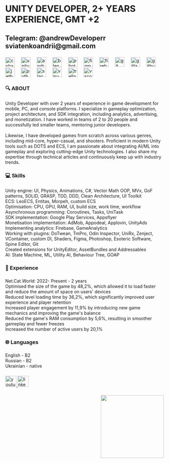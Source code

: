 <h1 align="left">UNITY DEVELOPER, 2+ YEARS EXPERIENCE, GMT +2</h1>

###

<h2 align="left">Telegram: @andrewDeveloperr<br>sviatenkoandrii@gmail.com</h2>

###

<div align="left">
  <img src="https://cdn.jsdelivr.net/gh/devicons/devicon/icons/csharp/csharp-original.svg" height="30" alt="csharp logo"  />
  <img width="12" />
  <img src="https://cdn.jsdelivr.net/gh/devicons/devicon/icons/unity/unity-original.svg" height="30" alt="unity logo"  />
  <img width="12" />
  <img src="https://cdn.jsdelivr.net/gh/devicons/devicon/icons/android/android-original.svg" height="30" alt="android logo"  />
  <img width="12" />
  <img src="https://cdn.jsdelivr.net/gh/devicons/devicon/icons/blender/blender-original.svg" height="30" alt="blender logo"  />
  <img width="12" />
  <img src="https://cdn.jsdelivr.net/gh/devicons/devicon/icons/photoshop/photoshop-plain.svg" height="30" alt="photoshop logo"  />
  <img width="12" />
  <img src="https://cdn.jsdelivr.net/gh/devicons/devicon/icons/figma/figma-original.svg" height="30" alt="figma logo"  />
  <img width="12" />
  <img src="https://cdn.jsdelivr.net/gh/devicons/devicon/icons/firebase/firebase-plain.svg" height="30" alt="firebase logo"  />
  <img width="12" />
  <img src="https://cdn.jsdelivr.net/gh/devicons/devicon/icons/git/git-original.svg" height="30" alt="git logo"  />
  <img width="12" />
  <img src="https://cdn.jsdelivr.net/gh/devicons/devicon/icons/gitlab/gitlab-original.svg" height="30" alt="gitlab logo"  />
  <img width="12" />
  <img src="https://cdn.jsdelivr.net/gh/devicons/devicon/icons/github/github-original.svg" height="30" alt="github logo"  />
  <img width="12" />
  <img src="https://cdn.jsdelivr.net/gh/devicons/devicon/icons/jetbrains/jetbrains-original.svg" height="30" alt="jetbrains logo"  />
  <img width="12" />
  <img src="https://cdn.jsdelivr.net/gh/devicons/devicon/icons/python/python-original.svg" height="30" alt="python logo"  />
  <img width="12" />
  <img src="https://cdn.jsdelivr.net/gh/devicons/devicon/icons/slack/slack-original.svg" height="30" alt="slack logo"  />
  <img width="12" />
  <img src="https://cdn.jsdelivr.net/gh/devicons/devicon/icons/visualstudio/visualstudio-plain.svg" height="30" alt="visualstudio logo"  />
  <img width="12" />
  <img src="https://cdn.jsdelivr.net/gh/devicons/devicon/icons/trello/trello-plain.svg" height="30" alt="trello logo"  />
  <img width="12" />
  <img src="https://cdn.jsdelivr.net/gh/devicons/devicon/icons/vscode/vscode-original.svg" height="30" alt="vscode logo"  />
</div>

###

<h3 align="left">🔍 ABOUT</h3>

###

<p align="left">Unity Developer with over 2 years of experience in game development for mobile, PC, and console platforms. I specialize in gameplay optimization, project architecture, and SDK integration, including analytics, advertising, and monetization. I have worked in teams of 2 to 20 people and successfully led smaller teams, mentoring junior developers.<br><br>Likewise, I have developed games from scratch across various genres, including mid-core, hyper-casual, and shooters. Proficient in modern Unity tools such as DOTS and ECS, I am passionate about integrating AI/ML into gameplay and exploring cutting-edge Unity technologies. I also share my expertise through technical articles and continuously keep up with industry trends.</p>

###

<h3 align="left">💻 Skills</h3>

###

<p align="left">Unity engine: UI, Physics, Animations, C#, Vector Math OOP, MVx, GoF patterns, SOLID, GRASP, TDD, DDD, Clean Architecture, UI Toolkit<br>ECS: LeoECS, Entitas, Morpeh, custom ECS<br>Optimisation: CPU, GPU, RAM, UI, build size, work time, workflow <br>Asynchronous programming: Coroutines, Tasks, UniTask <br>SDK implementation: Google Play Services, Appsflyer <br>Monetisation implementation: AdMob, Appodeal, Applovin, UnityAds <br>Implementing analytics: Firebase, GameAnalytics <br>Working with plugins: DoTwean, TmPro, Odin Inspector, UniRx, Zenject, VContainer, custom DI, Shaders, Figma, Photoshop, Esoteric Software, Spine Editor, Git <br>Created extensions for UnityEditor, AssetBundles and Addressables <br>AI: State Machine, ML, Utility AI, Behaviour Tree, GOAP</p>

###

<h3 align="left">💼 Experience</h3>

###

<p align="left">Net.Cat.World: 2022- Present - 2 years<br>Optimised the size of the game by 48,2%, which allowed it to load faster and reduce the amount of space on users' devices<br>Reduced level loading time by 36,2%, which significantly improved user experience and player retention<br>Increased player engagement by 11,9% by introducing new game mechanics and improving the game's balance<br>Reduced the game's RAM consumption by 5,6%, resulting in smoother gameplay and fewer freezes<br>Increased the number of active users by 20,1%</p>

###

<h3 align="left">🌐 Languages</h3>

###

<p align="left">English - B2<br>Russian - B2<br>Ukrainian - native</p>

###

<div align="left">
  <a href="https://www.youtube.com/@azenUNITY" target="_blank">
    <img src="https://img.shields.io/static/v1?message=Youtube&logo=youtube&label=Azen&color=FF0000&logoColor=dark&labelColor=&style=for-the-badge" height="35" alt="youtube logo"  />
  </a>
  <a href="[https://www.linkedin.com/in/minex202222/](https://www.linkedin.com/in/andriisviatenko/)" target="_blank">
    <img src="https://img.shields.io/static/v1?message=LinkedIn&logo=linkedin&label=&color=0077B5&logoColor=white&labelColor=&style=for-the-badge" height="35" alt="linkedin logo"  />
  </a>
</div>

###

<img align="right" height="200" src="https://media0.giphy.com/media/xUOxeZUc8UFwMgH2MM/200w.gif?cid=6c09b9521gswhtszgqhzsniexla6hr2qsirwu88pdq3bulfq&ep=v1_gifs_search&rid=200w.gif&ct=g"  />

###
